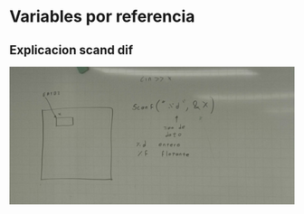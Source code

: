 # Variables por referencia

## Explicacion scand dif

![Funcionamiento](./IMG/explicacionVarPorRef.jpeg)
